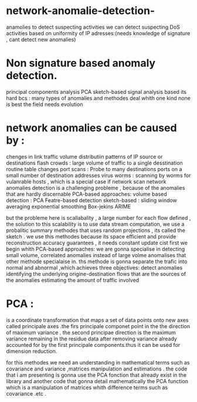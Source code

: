 # network-anomalie-detection-
anamolies to detect suspecting activities
  we can detect suspecting DoS activities  based on uniformity of IP adresses:(needs knowledge of signature , cant detect new anomalies)
# Non signature based anomaly detection.
 principal components analysis PCA
    sketch-based
    signal analysis based
    its hard bcs :  many types of anomalies and methodes deal whith one kind
                    none is best 
                    the field needs evolution
# network anomalies can be caused by :
chenges in link traffic volume 
    distributiin patterns of IP source or destinations
    flash crowds : large volume of traffic to  a single desstination
    routine table changes
    port scans : Probe to many destinations ports on a small number of destination addresses
    virus 
    worms : scanning by worms for vulanrable hosts , which is a special case if network scan
        network anomalies detection is a challenging probleme , because of the anomalies that  are hardly discernable
 PCA-based approaches:
    volume based detection : PCA
    Featre-based detection 
 sketch-based : 
    sliding window averaging
    exponential smoothing
    Box-jekins ARIME
    
 but the probleme here is scallabality , a large number for each flow defined , the solution to this scalability is to use data stream computation, we use a probalitic summary methodes that uses  random projections , its called the sketch . we use this methodes because its space efficient and provide reconstruction accuracy guarantees , it needs constant update cist
first we begin whith PCA-based approaches:
 we are gonna specialise in detecting small volume, correlated anomalies instead of large volme anomalises that other methode specialaise in.
 ths methode is gonna separate the trafic into normal and abnormal ,which achieves three objectives:
       detect anomalies
       identifying the underlying origine-destination flows that are the sources of the anomalies
        estimating the amount of traffic involved
# PCA :
is a coordinate transformation that maps a set of data points onto new axes called principale axes .the firs principale componet point in the the direction of maximum variance . the second principae direction is the maximum variance remaining in the residue data after removing variance already accounted for by the first principale components.thus it can be used for dimension reduction.

for this methodes we need an understanding in mathematical terms such as covariance and variance ,matrices manipulation and estimations .
the code that i am presenting is gonna use the PCA fonction that already exist in the library
and
another code that gonna detail mathematically the PCA function which is a manipulation of matrices whith difference terms such as covariance .etc .
    

    
